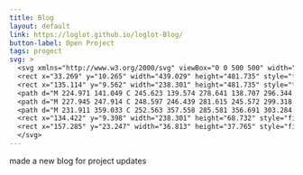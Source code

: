 ```yaml
---
title: Blog
layout: default
link: https://loglot.github.io/loglot-Blog/
button-label: Open Project
tags: progect
svg: >
  <svg xmlns="http://www.w3.org/2000/svg" viewBox="0 0 500 500" width="100px" height="100px">
  <rect x="33.269" y="10.265" width="439.029" height="481.735" style="fill: rgba(216, 216, 216, 0); stroke-width: 10px; stroke: rgb(255, 255, 255);"/>
  <rect x="135.114" y="9.562" width="238.301" height="481.735" style="fill: rgba(216, 216, 216, 0); stroke-width: 10px; stroke: rgb(255, 255, 255);"/>
  <path d="M 224.971 141.049 C 245.623 139.574 278.641 138.707 296.344 141.049 C 309.455 142.784 319.341 144.72 325.658 150.108 C 333.438 156.739 332.484 170.671 333.307 180.765 C 334.112 190.639 335.693 201.56 330.759 210.027 C 326.188 217.866 321.498 226.018 306.542 230.234 C 285.426 236.185 223.496 235.807 202.029 233.021 C 189.122 231.345 183.622 227.556 177.812 223.962 C 172.563 220.715 170.125 218.53 167.617 212.815 C 163.386 203.175 158.851 178.269 162.519 166.83 C 165.193 158.493 169.511 152.308 179.087 148.018 C 189.548 143.331 207.407 142.305 224.971 141.049 Z" style="fill: rgba(0, 0, 0, 0); stroke-width: 10px; stroke: rgb(255, 255, 255);"/>
  <path d="M 227.945 247.914 C 248.597 246.439 281.615 245.572 299.318 247.914 C 312.429 249.649 322.315 251.585 328.632 256.973 C 336.412 263.604 335.458 277.536 336.281 287.63 C 337.086 297.504 338.667 308.425 333.733 316.892 C 329.162 324.731 324.472 332.883 309.516 337.099 C 288.4 343.05 226.47 342.672 205.003 339.886 C 192.096 338.21 186.596 334.421 180.786 330.827 C 175.537 327.58 173.099 325.395 170.591 319.68 C 166.36 310.04 161.825 285.134 165.493 273.695 C 168.167 265.358 172.485 259.173 182.061 254.883 C 192.522 250.196 210.381 249.17 227.945 247.914 Z" style="fill: rgba(0, 0, 0, 0); stroke-width: 10px; stroke: rgb(255, 255, 255);"/>
  <path d="M 231.911 359.033 C 252.563 357.558 285.581 356.691 303.284 359.033 C 316.395 360.768 326.281 362.704 332.598 368.092 C 340.378 374.723 339.424 388.655 340.247 398.749 C 341.052 408.623 342.633 419.544 337.699 428.011 C 333.128 435.85 328.438 444.002 313.482 448.218 C 292.366 454.169 230.436 453.791 208.969 451.005 C 196.062 449.329 190.562 445.54 184.752 441.946 C 179.503 438.699 177.065 436.514 174.557 430.799 C 170.326 421.159 165.791 396.253 169.459 384.814 C 172.133 376.477 176.451 370.292 186.027 366.002 C 196.488 361.315 214.347 360.289 231.911 359.033 Z" style="fill: rgba(0, 0, 0, 0); stroke-width: 10px; stroke: rgb(255, 255, 255);"/>
  <rect x="134.422" y="9.398" width="238.301" height="68.732" style="fill: rgba(216, 216, 216, 0); stroke-width: 10px; stroke: rgb(255, 255, 255);"/>
  <rect x="157.285" y="23.247" width="36.813" height="37.765" style="fill: rgba(216, 216, 216, 0); stroke-width: 10px; stroke: rgb(255, 255, 255);"/>
  </svg>
---
```

made a new blog for project updates